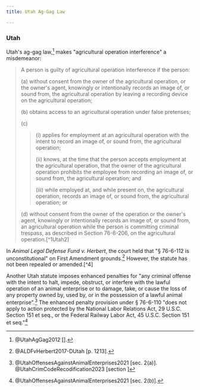 ```yaml
---
title: Utah Ag-Gag Law

---
```


### Utah 

Utah's ag-gag law,[^Utah1] makes "agricultural operation interference" a misdemeanor: 

> A person is guilty of agricultural operation interference if the person:
> 
> (a\) without consent from the owner of the agricultural operation, or the owner's agent, knowingly or intentionally records an image of, or sound from, the agricultural operation by leaving a recording device on the agricultural operation;
> 
> (b\) obtains access to an agricultural operation under false pretenses;
> 
> (c\)
> 
> > (i\) applies for employment at an agricultural operation with the intent to record an image of, or sound from, the agricultural operation;
> > 
> > (ii\) knows, at the time that the person accepts employment at the agricultural operation, that the owner of the agricultural operation prohibits the employee from recording an image of, or sound from, the agricultural operation; and
> > 
> > (iii\) while employed at, and while present on, the agricultural operation, records an image of, or sound from, the agricultural operation; or
> 
> (d\) without consent from the owner of the operation or the owner's agent, knowingly or intentionally records an image of, or sound from, an agricultural operation while the person is committing criminal trespass, as described in Section 76-6-206, on the agricultural operation.[^1Utah2]

In _Animal Legal Defense Fund v. Herbert_, the court held that "§ 76-6-112 is unconstitutional" on First Amendment grounds.[^Utah3] However, the statute has not been repealed or amended.[^4]

Another Utah statute imposes enhanced penalties for "any criminal offense with the intent to halt, impede, obstruct, or interfere with the lawful operation of an animal enterprise or to damage, take, or cause the loss of any property owned by, used by, or in the possession of a lawful animal enterprise".[^Utah10] The enhanced penalty provision under § 76-6-110 "does not apply to action protected by the National Labor Relations Act, 29 U.S.C. Section 151 et seq., or the Federal Railway Labor Act, 45 U.S.C. Section 151 et seq."[^Utah11] 




[^Utah1]: @UtahAgGag2012 [].

[^Utah2]: @UtahAgGag2012 [sec. (2)].

[^Utah3]: @ALDFvHerbert2017-DUtah [p. 1213].

[^Utah4]: A pending bill proposes stylistic revisions but otherwise leaves  § 76-6-112 intact. @UtahCrimCodeRecodification2023 [section 35]. 

[^Utah10]: @UtahOffensesAgainstAnimalEnterprises2021 [sec. 2(a)]. @UtahCrimCodeRecodification2023 [section ]

[^Utah11]: @UtahOffensesAgainstAnimalEnterprises2021 [sec. 2(b)]. 

